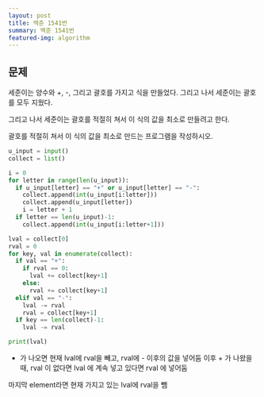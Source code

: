 ```yaml
---
layout: post
title: 백준 1541번
summary: 백준 1541번
featured-img: algorithm
---
```


## 문제

세준이는 양수와 +, -, 그리고 괄호를 가지고 식을 만들었다. 그리고 나서 세준이는 괄호를 모두 지웠다.

그리고 나서 세준이는 괄호를 적절히 쳐서 이 식의 값을 최소로 만들려고 한다.

괄호를 적절히 쳐서 이 식의 값을 최소로 만드는 프로그램을 작성하시오.

```python
u_input = input()
collect = list()

i = 0
for letter in range(len(u_input)):
  if u_input[letter] == "+" or u_input[letter] == "-":
    collect.append(int(u_input[i:letter]))
    collect.append(u_input[letter])
    i = letter + 1
  if letter == len(u_input)-1:
    collect.append(int(u_input[i:letter+1]))

lval = collect[0]
rval = 0
for key, val in enumerate(collect):
  if val == "+":
    if rval == 0:
      lval += collect[key+1]
    else:
      rval += collect[key+1]
  elif val == "-":
    lval -= rval
    rval = collect[key+1]
  if key == len(collect)-1:
    lval -= rval

print(lval)
```

- 가 나오면 현재 lval에 rval을 빼고, rval에 - 이후의 값을 넣어둠
  이후 + 가 나왔을 때, rval 이 없다면 lval 에 계속 넣고 있다면 rval 에 넣어둠

마지막 element라면 현재 가지고 있는 lval에 rval을 뺌
